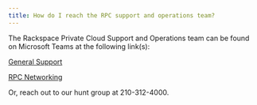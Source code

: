 ```yaml
---
title: How do I reach the RPC support and operations team?
---
```


The Rackspace Private Cloud Support and Operations team can be found on Microsoft Teams at the following link(s):

[General Support](https://teams.microsoft.com/l/team/19%3a2375e9b510104deba4119b5b70b105bc%40thread.tacv2/conversations?groupId=a7ca2efb-5639-4a84-82dd-0d947a7b3e14&tenantId=570057f4-73ef-41c8-bcbb-08db2fc15c2b "General")

[RPC Networking](https://teams.microsoft.com/l/channel/19%3a3746944c007644a397eecf03b2f972e5%40thread.tacv2/Neutron?groupId=a7ca2efb-5639-4a84-82dd-0d947a7b3e14&tenantId=570057f4-73ef-41c8-bcbb-08db2fc15c2b "Neutron")

Or, reach out to our hunt group at 210-312-4000.